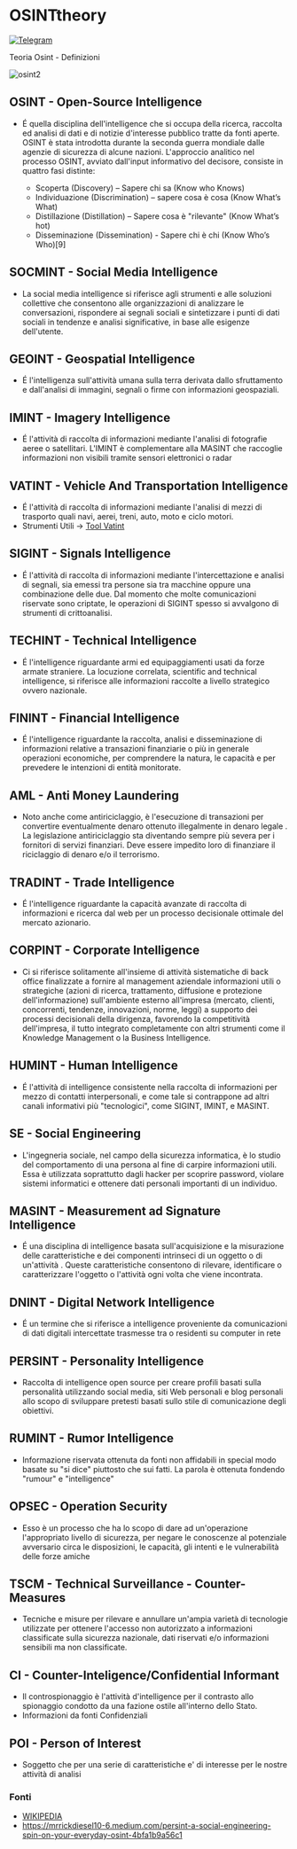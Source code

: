 # OSINTtheory

[![Telegram](https://img.shields.io/badge/Telegram-CScorza%20%22Indagini%20Telematiche%22-informational)](https://t.me/+kP_uYlc6-345Njc8)


Teoria Osint - Definizioni 

![osint2](https://user-images.githubusercontent.com/98583912/187065480-b6589b30-d72a-409e-b3ec-1a19b745eef3.jpg)


## OSINT - Open-Source Intelligence
 - É quella disciplina dell'intelligence che si occupa della ricerca, raccolta ed analisi di dati e di notizie d'interesse pubblico tratte da fonti aperte. OSINT è stata introdotta durante la seconda guerra mondiale dalle agenzie di sicurezza di alcune nazioni. 
 L'approccio analitico nel processo OSINT, avviato dall'input informativo del decisore, consiste in quattro fasi distinte:

    - Scoperta (Discovery) – Sapere chi sa (Know who Knows)
    - Individuazione (Discrimination) – sapere cosa è cosa (Know What’s What)
    - Distillazione (Distillation) – Sapere cosa è "rilevante" (Know What’s hot)
    - Disseminazione (Dissemination) - Sapere chi è chi (Know Who’s Who)[9] 

## SOCMINT - Social Media Intelligence

 - La social media intelligence si riferisce agli strumenti e alle soluzioni collettive che consentono alle organizzazioni di analizzare le conversazioni, rispondere ai segnali sociali e sintetizzare i punti di dati sociali in tendenze e analisi significative, in base alle esigenze dell'utente.

## GEOINT - Geospatial Intelligence
 - É l'intelligenza sull'attività umana sulla terra derivata dallo sfruttamento e dall'analisi di immagini, segnali o firme con informazioni geospaziali.

## IMINT - Imagery Intelligence
 - É  l'attività di raccolta di informazioni mediante l'analisi di fotografie aeree o satellitari. L'IMINT è complementare alla MASINT che raccoglie informazioni non visibili tramite sensori elettronici o radar

## VATINT - Vehicle And Transportation Intelligence
 - É  l'attività di raccolta di informazioni mediante l'analisi di mezzi di trasporto quali navi, aerei, treni, auto, moto e ciclo motori.
  - Strumenti Utili -> [Tool Vatint](https://github.com/CScorza/Tool-VATINT)
  
## SIGINT - Signals Intelligence
 - É  l'attività di raccolta di informazioni mediante l'intercettazione e analisi di segnali, sia emessi tra persone sia tra macchine oppure una combinazione delle due. Dal momento che molte comunicazioni riservate sono criptate, le operazioni di SIGINT spesso si avvalgono di strumenti di crittoanalisi.

## TECHINT - Technical Intelligence
 - É l'intelligence riguardante armi ed equipaggiamenti usati da forze armate straniere. La locuzione correlata, scientific and technical intelligence, si riferisce alle informazioni raccolte a livello strategico ovvero nazionale.

## FININT - Financial Intelligence
 - É l'intelligence riguardante la raccolta, analisi e disseminazione di informazioni relative a transazioni finanziarie o più in generale operazioni economiche, per comprendere la natura, le capacità e per prevedere le intenzioni di entità monitorate.

## AML - Anti Money Laundering 
 - Noto anche come antiriciclaggio, è l'esecuzione di transazioni per convertire eventualmente denaro ottenuto illegalmente in denaro legale . La legislazione antiriciclaggio sta diventando sempre più severa per i fornitori di servizi finanziari. Deve essere impedito loro di finanziare il riciclaggio di denaro e/o il terrorismo.

## TRADINT - Trade Intelligence 
 - É l'intelligence riguardante la capacità avanzate di raccolta di informazioni e ricerca dal web per un processo decisionale ottimale del mercato azionario.

## CORPINT - Corporate Intelligence
 - Ci si riferisce solitamente all'insieme di attività sistematiche di back office finalizzate a fornire al management aziendale informazioni utili o strategiche (azioni di ricerca, trattamento, diffusione e protezione dell'informazione) sull'ambiente esterno all'impresa (mercato, clienti, concorrenti, tendenze, innovazioni, norme, leggi) a supporto dei processi decisionali della dirigenza, favorendo la competitività dell'impresa, il tutto integrato completamente con altri strumenti come il Knowledge Management o la Business Intelligence.

## HUMINT - Human Intelligence
 - É l'attività di intelligence consistente nella raccolta di informazioni per mezzo di contatti interpersonali, e come tale si contrappone ad altri canali informativi più "tecnologici", come SIGINT, IMINT, e MASINT.

## SE - Social Engineering
 - L'ingegneria sociale, nel campo della sicurezza informatica, è lo studio del comportamento di una persona al fine di carpire informazioni utili. Essa è utilizzata soprattutto dagli hacker per scoprire password, violare sistemi informatici e ottenere dati personali importanti di un individuo.

## MASINT - Measurement ad Signature Intelligence
 - É una disciplina di intelligence basata sull'acquisizione e la misurazione delle caratteristiche e dei componenti intrinseci di un oggetto o di un'attività . Queste caratteristiche consentono di rilevare, identificare o caratterizzare l'oggetto o l'attività ogni volta che viene incontrata.

## DNINT - Digital Network Intelligence
 - É un termine che si riferisce a intelligence proveniente da comunicazioni di dati digitali intercettate trasmesse tra o residenti su computer in rete

## PERSINT - Personality Intelligence
- Raccolta di intelligence open source per creare profili basati sulla personalità utilizzando social media, siti Web personali e blog personali allo scopo di sviluppare pretesti basati sullo stile di comunicazione degli obiettivi.

## RUMINT - Rumor Intelligence
 - Informazione riservata ottenuta da fonti non affidabili in special modo basate su "si dice" piuttosto che sui fatti. La parola è ottenuta fondendo "rumour" e "intelligence"

## OPSEC - Operation Security
 - Esso è un processo che ha lo scopo di dare ad un'operazione l'appropriato livello di sicurezza, per negare le conoscenze al potenziale avversario circa le disposizioni, le capacità, gli intenti e le vulnerabilità delle forze amiche

## TSCM - Technical Surveillance - Counter-Measures
 - Tecniche e misure per rilevare e annullare un'ampia varietà di tecnologie utilizzate per ottenere l'accesso non autorizzato a informazioni classificate sulla sicurezza nazionale, dati riservati e/o informazioni sensibili ma non classificate.

## CI - Counter-Inteligence/Confidential Informant
 - Il controspionaggio è l'attività d'intelligence per il contrasto allo spionaggio condotto da una fazione ostile all'interno dello Stato.
 - Informazioni da fonti Confidenziali

## POI - Person of Interest
 - Soggetto che per una serie di caratteristiche e' di interesse per le nostre attività di analisi


### Fonti 
 - [WIKIPEDIA](https://it.wikipedia.org/wiki/Open_Source_Intelligence)
 - https://mrrickdiesel10-6.medium.com/persint-a-social-engineering-spin-on-your-everyday-osint-4bfa1b9a56c1
